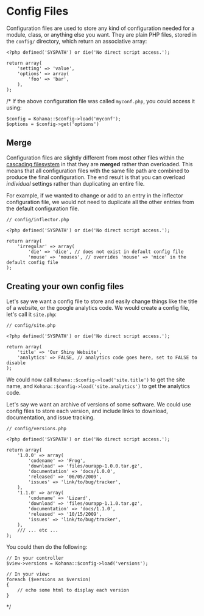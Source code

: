 # Config Files

Configuration files are used to store any kind of configuration needed for a module, class, or anything else you want.  They are plain PHP files, stored in the `config/` directory, which return an associative array:

    <?php defined('SYSPATH') or die('No direct script access.');

    return array(
        'setting' => 'value',
        'options' => array(
            'foo' => 'bar',
        ),
    );
/*
If the above configuration file was called `myconf.php`, you could access it using:

    $config = Kohana::$config->load('myconf');
    $options = $config->get('options')

## Merge

Configuration files are slightly different from most other files within the [cascading filesystem](files) in that they are **merged** rather than overloaded. This means that all configuration files with the same file path are combined to produce the final configuration. The end result is that you can overload *individual* settings rather than duplicating an entire file.

For example, if we wanted to change or add to an entry in the inflector configuration file, we would not need to duplicate all the other entries from the default configuration file.

    // config/inflector.php

    <?php defined('SYSPATH') or die('No direct script access.');

    return array(
        'irregular' => array(
            'die' => 'dice', // does not exist in default config file
            'mouse' => 'mouses', // overrides 'mouse' => 'mice' in the default config file
    );


## Creating your own config files

Let's say we want a config file to store and easily change things like the title of a website, or the google analytics code.  We would create a config file, let's call it `site.php`:

    // config/site.php

    <?php defined('SYSPATH') or die('No direct script access.');

    return array(
        'title' => 'Our Shiny Website',
        'analytics' => FALSE, // analytics code goes here, set to FALSE to disable
    );

We could now call `Kohana::$config->load('site.title')` to get the site name, and `Kohana::$config->load('site.analytics')` to get the analytics code.

Let's say we want an archive of versions of some software.  We could use config files to store each version, and include links to download, documentation, and issue tracking.

	// config/versions.php

	<?php defined('SYSPATH') or die('No direct script access.');
	
    return array(
		'1.0.0' => array(
			'codename' => 'Frog',
			'download' => 'files/ourapp-1.0.0.tar.gz',
			'documentation' => 'docs/1.0.0',
			'released' => '06/05/2009',
			'issues' => 'link/to/bug/tracker',
		),
		'1.1.0' => array(
			'codename' => 'Lizard',
			'download' => 'files/ourapp-1.1.0.tar.gz',
			'documentation' => 'docs/1.1.0',
			'released' => '10/15/2009',
			'issues' => 'link/to/bug/tracker',
		),
		/// ... etc ...
	);

You could then do the following:

	// In your controller
	$view->versions = Kohana::$config->load('versions');
	
	// In your view:
	foreach ($versions as $version)
	{
		// echo some html to display each version
	}
*/